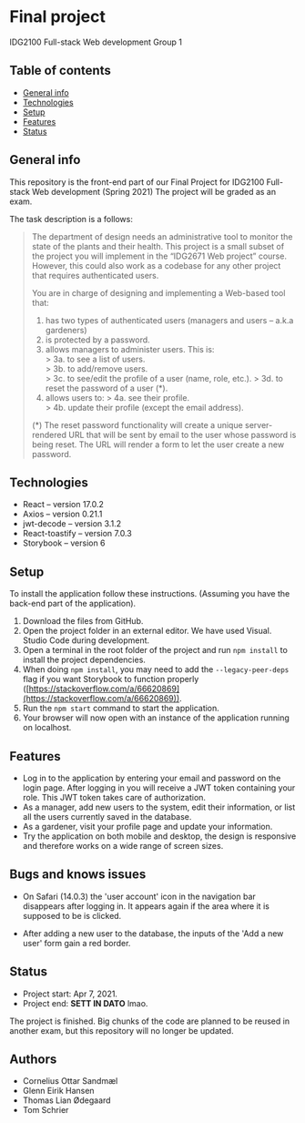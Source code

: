 # Final project
IDG2100 Full-stack Web development
Group 1

## Table of contents
* [General info](#general-info)
* [Technologies](#technologies)
* [Setup](#setup)
* [Features](#features)
* [Status](#status)

## General info
This repository is the front-end part of our Final Project for IDG2100 Full-stack Web development (Spring 2021) The project will be graded as an exam.

The task description is a follows:

> The department of design needs an administrative tool to monitor the
> state of the plants and their health.  This project is a small subset
> of the project you will implement in the “IDG2671 Web project” course.
> However, this could also work as a codebase for any other project that
> requires authenticated users.
> 
> You are in charge of designing and implementing a Web-based tool that:
> 
>  1. has two types of authenticated users (managers and users – a.k.a gardeners)
>  2. is protected by a password.
>  3. allows managers to administer users. This is: 	 
	>  3a. to see a list of users. 	 
	>  3b. to add/remove users.	 
	>  3c. to see/edit the profile of a user (name, role, etc.).
	>  3d. to reset the password of a user (*).
> 4. allows users to: 
	> 4a. see their profile.	
	> 4b. update their profile (except the email address).
> 
> (*) The reset password functionality will create a unique
> server-rendered URL that will be sent by email to the user whose
> password is being reset. The URL will render a form to let the user
> create a new password.

## Technologies
* React – version 17.0.2
* Axios – version 0.21.1
* jwt-decode – version 3.1.2
* React-toastify – version 7.0.3
* Storybook – version 6

## Setup
To install the application follow these instructions. (Assuming you have the back-end part of the application).

 1. Download the files from GitHub.
 2. Open the project folder in an external editor. We have used Visual.
    Studio Code during development.
 3. Open a terminal in the root folder of the project and run `npm install` to install the project dependencies.
 4. When doing `npm install`, you may need to add the `--legacy-peer-deps` flag if you want Storybook to function properly ([https://stackoverflow.com/a/66620869](https://stackoverflow.com/a/66620869)).
 5. Run the `npm start` command to start the application.
 6. Your browser will now open with an instance of the application running on localhost.

## Features

 - Log in to the application by entering your email and password on the login page. After logging in you will receive a JWT token containing your role. This JWT token takes care of authorization.
 - As a manager, add new users to the system, edit their information, or list all the users currently saved in the database.
 - As a gardener, visit your profile page and update your information.
 - Try the application on both mobile and desktop, the design is responsive and therefore works on a wide range of screen sizes.

## Bugs and knows issues

 - On Safari (14.0.3) the 'user account' icon in the navigation bar
   disappears after logging in. It appears again if the area where it is
   supposed to be is clicked.
   
 - After adding a new user to the database, the inputs of the 'Add a new
   user' form gain a red border.

## Status

 - Project start: Apr 7, 2021.
 - Project end: **SETT IN DATO** lmao.

The project is finished. Big chunks of the code are planned to be reused in another exam, but this repository will no longer be updated.

## Authors

 - Cornelius Ottar Sandmæl
 - Glenn Eirik Hansen
 - Thomas Lian Ødegaard
 - Tom Schrier
